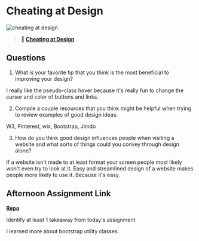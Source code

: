 # Cheating at Design

![cheating at design](https://bcw.blob.core.windows.net/public/img/courses/5247609446691139)

> **📖 [Cheating at Design](https://codeworksacademy.com/fs-student-guide/resources/wk1/04-Cheating-at-Design)**

## Questions

1. What is your favorite tip that you think is the most beneficial to improving your design?

I really like the pseudo-class hover because it's really fun to change the cursor and color of buttons and links.

2. Compile a couple resources that you think might be helpful when trying to review examples of good design ideas.

W3, Pinterest, wix, Bootstrap, Jimdo

3. How do you think good design influences people when visiting a website and what sorts of things could you convey through design alone?

If a website isn't made to at least format your screen people most likely won't even try to look at it. Easy and streamlined design of a website makes people more likely to use it. Because it's easy.

## Afternoon Assignment Link

**[Repo](https://github.com/ChristineKlosterman/<ASSIGNMENT_REPO>)**

Identify at least 1 takeaway from today's assignment

I learned more about bootstrap utility classes.
